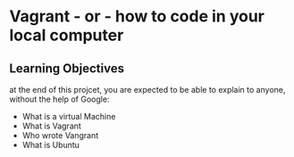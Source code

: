 # Vagrant - or - how to code in your local computer
## Learning Objectives
at the end of this projcet, you are expected to be able to explain to anyone, without the help of Google:
* What is a virtual Machine
* What is Vagrant
* Who wrote Vangrant
* What is Ubuntu

